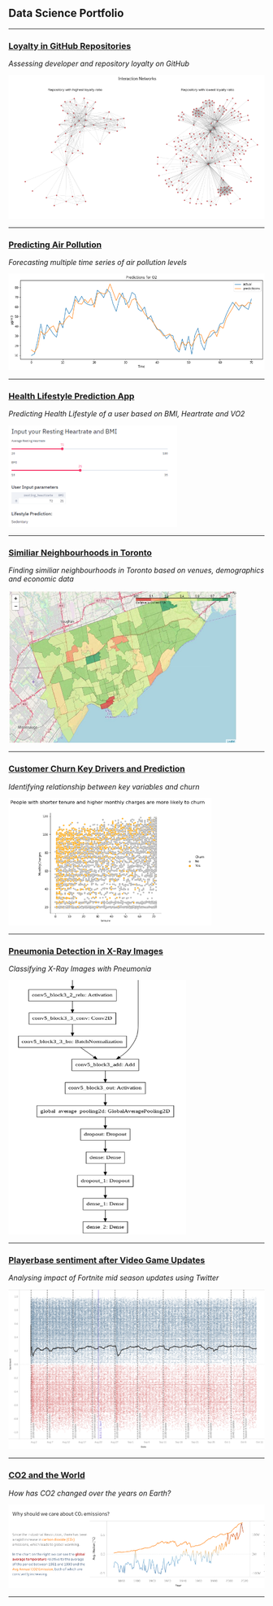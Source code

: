 ## Data Science Portfolio

---

### [Loyalty in GitHub Repositories](/loyalty)
*Assessing developer and repository loyalty on GitHub*

<img src="images/loyal.png?raw=true" />

---

### [Predicting Air Pollution ](/pollution)
*Forecasting multiple time series of air pollution levels*

<img src="images/pollution.png?raw=true" />

---

### [Health Lifestyle Prediction App](/health)
*Predicting Health Lifestyle of a user based on BMI, Heartrate and VO2*

<img src="images/health.PNG?raw=true" height="200"/>

---

### [Similiar Neighbourhoods in Toronto](/neighbourhoods)
*Finding similiar neighbourhoods in Toronto based on venues, demographics and economic data*

<img src="images/neighbourhoods.jpg?raw=true" height="300" width="450"/>

---

### [Customer Churn Key Drivers and Prediction](/churn)
*Identifying relationship between key variables and churn*

<img src="images/churn.png?raw=true" height="250" width="400"/>

---

### [Pneumonia Detection in X-Ray Images](/xray)
*Classifying X-Ray Images with Pneumonia*

<img src="images/xraymodel.png?raw=true" height="500" width="350"/>

---

### [Playerbase sentiment after Video Game Updates](/fortnite)
*Analysing impact of Fortnite mid season updates using Twitter*

<img src="images/fn.png?raw=true" />

---

### [CO2 and the World](/co2)
*How has CO2 changed over the years on Earth?*

<img src="images/co2.png?raw=true" />

---

